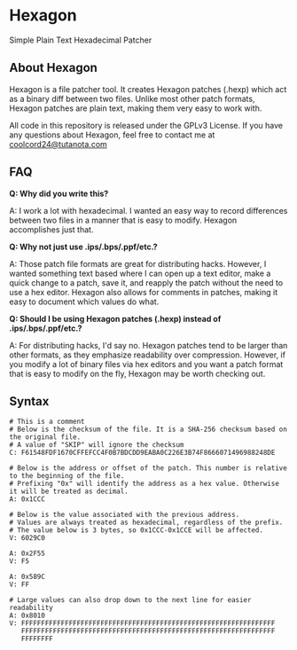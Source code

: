 # Hexagon
Simple Plain Text Hexadecimal Patcher

## About Hexagon
Hexagon is a file patcher tool. It creates Hexagon patches (.hexp) which act as a binary diff between two files. Unlike most other patch formats, Hexagon patches are plain text, making them very easy to work with.

All code in this repository is released under the GPLv3 License. If you have any questions about Hexagon, feel free to contact me at coolcord24@tutanota.com

## FAQ
**Q: Why did you write this?**

A: I work a lot with hexadecimal. I wanted an easy way to record differences between two files in a manner that is easy to modify. Hexagon accomplishes just that.

**Q: Why not just use .ips/.bps/.ppf/etc.?**

A: Those patch file formats are great for distributing hacks. However, I wanted something text based where I can open up a text editor, make a quick change to a patch, save it, and reapply the patch without the need to use a hex editor. Hexagon also allows for comments in patches, making it easy to document which values do what.

**Q: Should I be using Hexagon patches (.hexp) instead of .ips/.bps/.ppf/etc.?**

A: For distributing hacks, I'd say no. Hexagon patches tend to be larger than other formats, as they emphasize readability over compression. However, if you modify a lot of binary files via hex editors and you want a patch format that is easy to modify on the fly, Hexagon may be worth checking out.

## Syntax
```
# This is a comment
# Below is the checksum of the file. It is a SHA-256 checksum based on the original file.
# A value of "SKIP" will ignore the checksum
C: F61548FDF1670CFFEFCC4F0B7BDCDD9EABA0C226E3B74F8666071496988248DE

# Below is the address or offset of the patch. This number is relative to the beginning of the file.
# Prefixing "0x" will identify the address as a hex value. Otherwise it will be treated as decimal.
A: 0x1CCC

# Below is the value associated with the previous address.
# Values are always treated as hexadecimal, regardless of the prefix.
# The value below is 3 bytes, so 0x1CCC-0x1CCE will be affected.
V: 6029C0

A: 0x2F55
V: F5

A: 0x589C
V: FF

# Large values can also drop down to the next line for easier readability
A: 0x8010
V: FFFFFFFFFFFFFFFFFFFFFFFFFFFFFFFFFFFFFFFFFFFFFFFFFFFFFFFFFFFFFFFF
   FFFFFFFFFFFFFFFFFFFFFFFFFFFFFFFFFFFFFFFFFFFFFFFFFFFFFFFFFFFFFFFF
   FFFFFFFF
```
